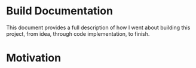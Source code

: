 # Build Documentation

This document provides a full description of how I went about building this project, from idea, through code implementation, to finish.

# Motivation
